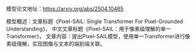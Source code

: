 模型论文地址：https://arxiv.org/abs/2504.10465

模型概述：文章标题《Pixel-SAIL: Single Transformer For Pixel-Grounded Understanding》，
中文文章标题《Pixel-SAIL：用于像素级理解的单一Transformer》，
文章内容：提出Pixel-SAIL模型，使用单一Transformer进行像素级理解，实现图像与文本的端到端关联。
